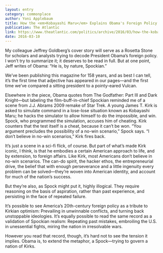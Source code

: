 ```yaml
---
layout: entry
category: commonplace
author: Yoni Applebaum
title: How the <em>Kobayashi Maru</em> Explains Obama's Foreign Policy
publication: The Atlantic
link: https://www.theatlantic.com/politics/archive/2016/03/how-the-kobayashi-maru-explains-obamas-foreign-policy/624714/
date: 2016-03-10
---
```


My colleague Jeffrey Goldberg’s cover story will serve as a Rosetta Stone for scholars and analysts trying to decode President Obama’s foreign policy. I won’t try to summarize it; it deserves to be read in full. But at one point, Jeff writes of Obama: “He is, by nature, Spockian.”

We’ve been publishing this magazine for 158 years, and as best I can tell, it’s the first time that adjective has appeared in our pages—and the first time we’ve compared a sitting president to a pointy-eared Vulcan.

Elsewhere in the piece, Obama quotes from The Godfather: Part III and Dark Knight—but labeling the film-buff-in-chief Spockian reminded me of a scene from J.J. Abrams 2009 remake of Star Trek. A young James T. Kirk is asked to simulate command in a lose-lose situation known as Kobayashi Maru; he hacks the simulator to allow himself to do the impossible, and win. Spock, who programmed the simulation, accuses him of cheating. Kirk counters that the test itself is a cheat, because it can’t be won. “You argument precludes the possibility of a no-win scenario,” Spock says. “I don’t believe in no-win scenarios,” Kirk fires back.

It’s just a scene in a sci-fi flick, of course. But part of what’s made Kirk iconic, I think, is that he embodies a certain American approach to life, and by extension, to foreign affairs. Like Kirk, most Americans don’t believe in no-win scenarios. The can-do spirit, the hacker ethos, the entrepreneurial drive, the belief that with enough perseverance and a little ingenuity every problem can be solved—they’re woven into American identity, and account for much of the nation’s success.

But they’re also, as Spock might put it, highly illogical. They require reasoning on the basis of aspiration, rather than past experience, and persisting in the face of repeated failure.

It’s possible to see America’s 20th-century foreign policy as a tribute to Kirkian optimism: Prevailing in unwinnable conflicts, and turning back unstoppable ideologies. It’s equally possible to read the same record as a validation of Spockian realism: Repeating past mistakes, embroiling the U.S. in unessential fights, miring the nation in irresolvable wars.

However you read that record, though, it’s hard not to see the tension it implies. Obama is, to extend the metaphor, a Spock—trying to govern a nation of Kirks.